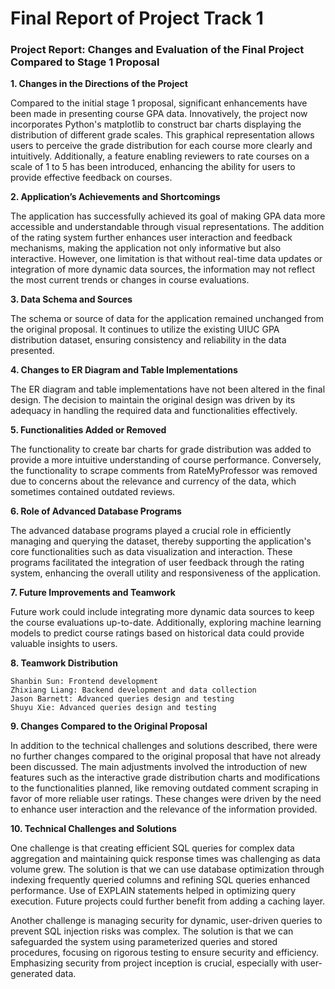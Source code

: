 # Final Report of Project Track 1
### Project Report: Changes and Evaluation of the Final Project Compared to Stage 1 Proposal

**1. Changes in the Directions of the Project**
   
   Compared to the initial stage 1 proposal, significant enhancements have been made in presenting course GPA data. Innovatively, the project now incorporates Python's matplotlib to construct bar charts displaying the distribution of different grade scales. This graphical representation allows users to perceive the grade distribution for each course more clearly and intuitively. Additionally, a feature enabling reviewers to rate courses on a scale of 1 to 5 has been introduced, enhancing the ability for users to provide effective feedback on courses.

**2. Application’s Achievements and Shortcomings**

   The application has successfully achieved its goal of making GPA data more accessible and understandable through visual representations. The addition of the rating system further enhances user interaction and feedback mechanisms, making the application not only informative but also interactive. However, one limitation is that without real-time data updates or integration of more dynamic data sources, the information may not reflect the most current trends or changes in course evaluations.

**3. Data Schema and Sources**

   The schema or source of data for the application remained unchanged from the original proposal. It continues to utilize the existing UIUC GPA distribution dataset, ensuring consistency and reliability in the data presented.

**4. Changes to ER Diagram and Table Implementations**

   The ER diagram and table implementations have not been altered in the final design. The decision to maintain the original design was driven by its adequacy in handling the required data and functionalities effectively.

**5. Functionalities Added or Removed**

   The functionality to create bar charts for grade distribution was added to provide a more intuitive understanding of course performance. Conversely, the functionality to scrape comments from RateMyProfessor was removed due to concerns about the relevance and currency of the data, which sometimes contained outdated reviews.

**6. Role of Advanced Database Programs**

   The advanced database programs played a crucial role in efficiently managing and querying the dataset, thereby supporting the application's core functionalities such as data visualization and interaction. These programs facilitated the integration of user feedback through the rating system, enhancing the overall utility and responsiveness of the application.

**7. Future Improvements and Teamwork**

   Future work could include integrating more dynamic data sources to keep the course evaluations up-to-date. Additionally, exploring machine learning models to predict course ratings based on historical data could provide valuable insights to users. 

**8. Teamwork Distribution**

    Shanbin Sun: Frontend development
    Zhixiang Liang: Backend development and data collection
    Jason Barnett: Advanced queries design and testing
    Shuyu Xie: Advanced queries design and testing

**9. Changes Compared to the Original Proposal**

In addition to the technical challenges and solutions described, there were no further changes compared to the original proposal that have not already been discussed. The main adjustments involved the introduction of new features such as the interactive grade distribution charts and modifications to the functionalities planned, like removing outdated comment scraping in favor of more reliable user ratings. These changes were driven by the need to enhance user interaction and the relevance of the information provided.

**10. Technical Challenges and Solutions**

One challenge is that creating efficient SQL queries for complex data aggregation and maintaining quick response times was challenging as data volume grew. The solution is that we can use database optimization through indexing frequently queried columns and refining SQL queries enhanced performance. Use of EXPLAIN statements helped in optimizing query execution. Future projects could further benefit from adding a caching layer.

Another challenge is managing security for dynamic, user-driven queries to prevent SQL injection risks was complex. The solution is that we can safeguarded the system using parameterized queries and stored procedures, focusing on rigorous testing to ensure security and efficiency. Emphasizing security from project inception is crucial, especially with user-generated data.